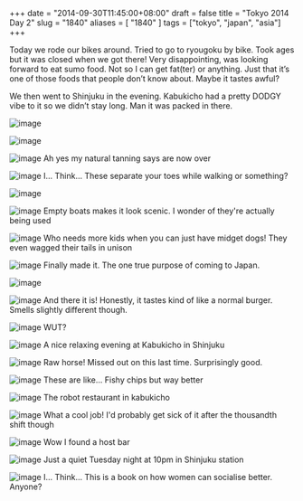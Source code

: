 +++
date = "2014-09-30T11:45:00+08:00"
draft = false
title = "Tokyo 2014 Day 2"
slug = "1840"
aliases = [
	"1840"
]
tags = ["tokyo", "japan", "asia"]
+++

Today we rode our bikes around. Tried to go to ryougoku by bike. Took ages but it was closed when we got there! Very disappointing, was looking forward to eat sumo food. Not so I can get fat(ter) or anything. Just that it’s one of those foods that people don’t know about. Maybe it tastes awful?

We then went to Shinjuku in the evening. Kabukicho had a pretty DODGY vibe to it so we didn’t stay long. Man it was packed in there.

![image](/images/2014/10/wpid-img_20140930_130823.jpg)

![image](/images/2014/10/wpid-img_20140930_131107.jpg)

![image](/images/2014/10/wpid-img_20140930_140241.jpg)
Ah yes my natural tanning says are now over

![image](/images/2014/10/wpid-img_20140930_141112.jpg)
I... Think... These separate your toes while walking or something?

![image](/images/2014/10/wpid-img_20140930_141611.jpg)

![image](/images/2014/10/wpid-img_20140930_152401.jpg)
Empty boats makes it look scenic. I wonder of they're actually being used

![image](/images/2014/10/wpid-img_20140930_152522.jpg)
Who needs more kids when you can just have midget dogs! They even wagged their tails in unison

![image](/images/2014/10/wpid-img_20140930_154620.jpg)
Finally made it. The one true purpose of coming to Japan.

![image](/images/2014/10/wpid-img_20140930_155153.jpg)


![image](/images/2014/10/wpid-img_20140930_155539.jpg)
And there it is! Honestly, it tastes kind of like a normal burger. Smells slightly different though.

![image](/images/2014/10/wpid-img_20140930_195149.jpg)
WUT?

![image](/images/2014/10/wpid-img_20140930_201231.jpg)
A nice relaxing evening at Kabukicho in Shinjuku

![image](/images/2014/10/wpid-img_20140930_205604.jpg)
Raw horse! Missed out on this last time. Surprisingly good.

![image](/images/2014/10/wpid-img_20140930_210609.jpg)
These are like... Fishy chips but way better

![image](/images/2014/10/wpid-img_20140930_212936.jpg)
The robot restaurant in kabukicho

![image](/images/2014/10/wpid-img_20140930_212942.jpg)
What a cool job! I'd probably get sick of it after the thousandth shift though

![image](/images/2014/10/wpid-img_20140930_213225.jpg)
Wow I found a host bar

![image](/images/2014/10/wpid-img_20140930_214942.jpg)
Just a quiet Tuesday night at 10pm in Shinjuku station

![image](/images/2014/10/wpid-img_20140930_224050.jpg)
I... Think... This is a book on how women can socialise better. Anyone?
